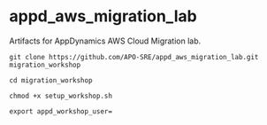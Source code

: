 # appd_aws_migration_lab

Artifacts for AppDynamics AWS Cloud Migration lab.


```
git clone https://github.com/APO-SRE/appd_aws_migration_lab.git migration_workshop
```

```
cd migration_workshop
```

```
chmod +x setup_workshop.sh
```

```
export appd_workshop_user=
```